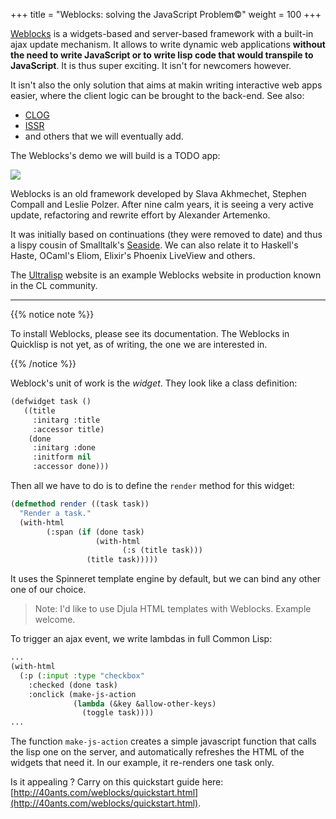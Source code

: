 +++
title = "Weblocks: solving the JavaScript Problem©"
weight = 100
+++

[Weblocks][weblocks] is a widgets-based and server-based framework
with a built-in ajax update mechanism. It allows to write dynamic web
applications **without the need to write JavaScript or to write lisp
code that would transpile to JavaScript**. It is thus super
exciting. It isn't for newcomers however.

It isn't also the only solution that aims at makin writing interactive web apps easier, where the client logic can be brought to the back-end. See also:

- [CLOG](https://github.com/rabbibotton/clog)
- [ISSR](https://github.com/interactive-ssr/issr-server)
- and others that we will eventually add.

The Weblocks's demo we will build is a TODO app:

![](http://40ants.com/weblocks/_images/quickstart-check-task.gif)

Weblocks is an old framework developed by Slava Akhmechet, Stephen
Compall and Leslie Polzer. After nine calm years, it is seeing a very
active update, refactoring and rewrite effort by Alexander Artemenko.

It was initially based on continuations (they were removed to date)
and thus a lispy cousin of Smalltalk's
[Seaside](https://en.wikipedia.org/wiki/Seaside_(software)). We can
also relate it to Haskell's Haste, OCaml's Eliom,
Elixir's Phoenix LiveView and others.

The [Ultralisp](http://ultralisp.org/) website is an example Weblocks
website in production known in the CL community.

---

{{% notice note %}}

To install Weblocks, please see its documentation. The Weblocks in Quicklisp is not yet, as of writing, the one we are interested in.

{{% /notice %}}


Weblock's unit of work is the *widget*. They look like a class definition:

~~~lisp
(defwidget task ()
   ((title
     :initarg :title
     :accessor title)
    (done
     :initarg :done
     :initform nil
     :accessor done)))
~~~

Then all we have to do is to define the `render` method for this widget:

~~~lisp
(defmethod render ((task task))
  "Render a task."
  (with-html
        (:span (if (done task)
                   (with-html
                         (:s (title task)))
                 (title task)))))
~~~

It uses the Spinneret template engine by default, but we can bind any
other one of our choice.

> Note: I'd like to use Djula HTML templates with Weblocks. Example welcome.

To trigger an ajax event, we write lambdas in full Common Lisp:

~~~lisp
...
(with-html
  (:p (:input :type "checkbox"
    :checked (done task)
    :onclick (make-js-action
              (lambda (&key &allow-other-keys)
                (toggle task))))
...
~~~

The function `make-js-action` creates a simple javascript function
that calls the lisp one on the server, and automatically refreshes the
HTML of the widgets that need it. In our example, it re-renders one
task only.

Is it appealing ? Carry on this quickstart guide here: [http://40ants.com/weblocks/quickstart.html](http://40ants.com/weblocks/quickstart.html).


[weblocks]: https://github.com/40ants/reblocks
